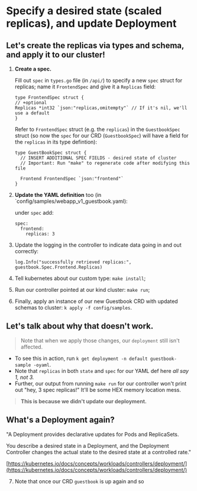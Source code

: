 # Specify a desired state (scaled replicas), and update Deployment

## Let's create the replicas via types and schema, and apply it to our cluster!

1. **Create a spec.**

    Fill out `spec` in `types.go` file (in `/api/`) to specify a new `spec` struct for replicas;
    name it `FrontendSpec` and give it a `Replicas` field:
    ```
    type FrontendSpec struct {
    // +optional
    Replicas *int32 `json:"replicas,omitempty"` // If it's nil, we'll use a default
    }
    ```

    Refer to `FrontendSpec` struct (e.g. the `replicas`) in the `GuestbookSpec` struct (so now the `spec` for our CRD (`GuestbookSpec`) will have a field for the `replicas` in its type defintion):
    ```
    type GuestBookSpec struct {
      // INSERT ADDITIONAL SPEC FIELDS - desired state of cluster
      // Important: Run "make" to regenerate code after modifying this file

      Frontend FrontendSpec `json:"frontend"`
    }
    ```

3. **Update the YAML definition** too (in `config/samples/webapp_v1_guestbook.yaml):

    under `spec` add:
    ```
    spec:
      frontend:
        replicas: 3
    ```
4. Update the logging in the controller to indicate data going in and out correctly:
    ```
    log.Info("successfully retrieved replicas:", guestbook.Spec.Frontend.Replicas)
    ```

5. Tell kubernetes about our custom type: `make install`;
6. Run our controller pointed at our kind cluster: `make run`;
7. Finally, apply an instance of our new Guestbook CRD with updated schemas to cluster: `k apply -f config/samples`.

## Let's talk about why that doesn't work.

> Note that when we apply those changes, our `deployment` still isn't affected.

- To see this in action, run `k get deployment -n default guestbook-sample -oyaml`.
- Note that `replicas` in both `state` and `spec` for our YAML def here _all say 1, not 3._
- Further, our output from running `make run` for our controller won't print out "hey, 3 spec replicas!" It'll be some HEX memory location mess.
> **This is because we didn't update our deployment.**

## What's a Deployment again?
"A Deployment provides declarative updates for Pods and ReplicaSets.

You describe a desired state in a Deployment, and the Deployment Controller changes the actual state to the desired state at a controlled rate."

[https://kubernetes.io/docs/concepts/workloads/controllers/deployment/](https://kubernetes.io/docs/concepts/workloads/controllers/deployment/)

7. Note that once our CRD `guestbook` is up again and so 